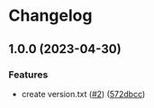 # Changelog

## 1.0.0 (2023-04-30)


### Features

* create version.txt ([#2](https://github.com/remarkablemark/github-actions-skip-ci-demo/issues/2)) ([572dbcc](https://github.com/remarkablemark/github-actions-skip-ci-demo/commit/572dbcc51083f64a147f6772608dc5c1c49231f5))

